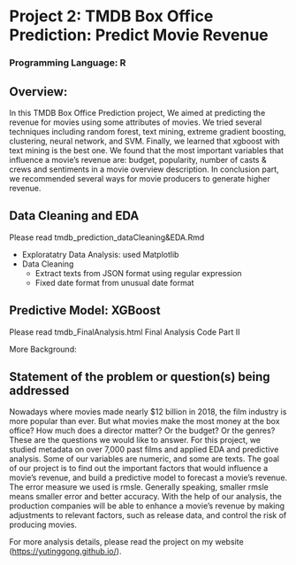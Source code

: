 # Project 2: TMDB Box Office Prediction: Predict Movie Revenue
### Programming Language: R

## Overview:
In this TMDB Box Office Prediction project, We aimed at predicting the revenue for movies using some attributes of movies. We tried several techniques including random forest, text mining, extreme gradient boosting, clustering, neural network, and SVM. Finally, we learned that xgboost with text mining is the best one. 
We found that the most important variables that influence a movie’s revenue are: budget, popularity, number of casts & crews and sentiments in a movie overview description. In conclusion part, we recommended several ways for movie producers to generate higher revenue.

## Data Cleaning and EDA
Please read tmdb_prediction_dataCleaning&EDA.Rmd
* Exploratatry Data Analysis: used Matplotlib
* Data Cleaning
  * Extract texts from JSON format using regular expression
  * Fixed date format from unusual date format
  
## Predictive Model: XGBoost
Please read tmdb_FinalAnalysis.html	Final Analysis Code Part II


More Background:
## Statement of the problem or question(s) being addressed
Nowadays where movies made nearly $12 billion in 2018, the film industry is more popular than ever. But what movies make the most money at the box office? How much does a director matter? Or the budget? Or the genres? These are the questions we would like to answer.
For this project, we studied metadata on over 7,000 past films and applied EDA and predictive analysis. Some of our variables are numeric, and some are texts. 
The goal of our project is to find out the important factors that would influence a movie’s revenue, and build a predictive model to forecast a movie’s revenue. The error measure we used is rmsle. Generally speaking, smaller rmsle means smaller error and better accuracy. With the help of our analysis, the production companies will be able to enhance a movie’s revenue by making adjustments to relevant factors, such as release data, and control the risk of producing movies.


For more analysis details, please read the project on my website (https://yutinggong.github.io/).

